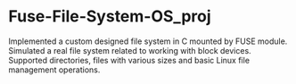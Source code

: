 # Fuse-File-System-OS_proj<br>
Implemented a custom designed file system in C mounted by FUSE module.<br>
Simulated a real file system related to working with block devices.<br>
Supported directories, files with various sizes and basic Linux file management operations.<br>
